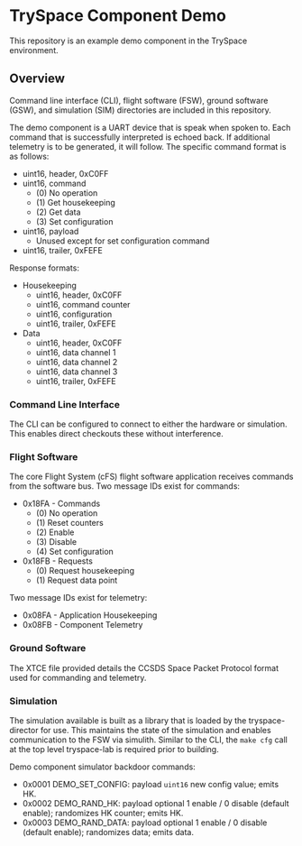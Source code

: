 # TrySpace Component Demo
This repository is an example demo component in the TrySpace environment.

## Overview
Command line interface (CLI), flight software (FSW), ground software (GSW), and simulation (SIM) directories are included in this repository.

The demo component is a UART device that is speak when spoken to.
Each command that is successfully interpreted is echoed back.
If additional telemetry is to be generated, it will follow.
The specific command format is as follows:
* uint16, header, 0xC0FF
* uint16, command
  * (0) No operation
  * (1) Get housekeeping
  * (2) Get data
  * (3) Set configuration
* uint16, payload
  * Unused except for set configuration command
* uint16, trailer, 0xFEFE

Response formats:
* Housekeeping
  * uint16, header, 0xC0FF 
  * uint16, command counter
  * uint16, configuration
  * uint16, trailer, 0xFEFE
* Data
  * uint16, header, 0xC0FF
  * uint16, data channel 1
  * uint16, data channel 2
  * uint16, data channel 3
  * uint16, trailer, 0xFEFE

### Command Line Interface
The CLI can be configured to connect to either the hardware or simulation.
This enables direct checkouts these without interference.

### Flight Software
The core Flight System (cFS) flight software application receives commands from the software bus.
Two message IDs exist for commands:
* 0x18FA - Commands
  * (0) No operation
  * (1) Reset counters
  * (2) Enable
  * (3) Disable
  * (4) Set configuration
* 0x18FB - Requests
  * (0) Request housekeeping
  * (1) Request data point

Two message IDs exist for telemetry:
* 0x08FA - Application Housekeeping
* 0x08FB - Component Telemetry

### Ground Software
The XTCE file provided details the CCSDS Space Packet Protocol format used for commanding and telemetry.

### Simulation
The simulation available is built as a library that is loaded by the tryspace-director for use.
This maintains the state of the simulation and enables communication to the FSW via simulith.
Similar to the CLI, the `make cfg` call at the top level tryspace-lab is required prior to building.

Demo component simulator backdoor commands:
- 0x0001 DEMO_SET_CONFIG: payload `uint16` new config value; emits HK.
- 0x0002 DEMO_RAND_HK: payload optional 1 enable / 0 disable (default enable); randomizes HK counter; emits HK.
- 0x0003 DEMO_RAND_DATA: payload optional 1 enable / 0 disable (default enable); randomizes data; emits data.
